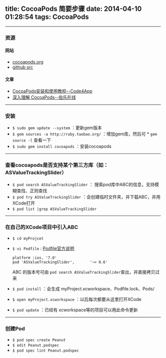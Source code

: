 title: CocoaPods 简要步骤
date: 2014-04-10 01:28:54
tags: CocoaPods
---

---
### 资源
#### 网站
*	[cocoapods.org](http://cocoapods.org)
*	[github src](https://github.com/CocoaPods/CocoaPods)

#### 文章
*	[CocoaPods安装和使用教程--Code4App](http://code4app.com/article/cocoapods-install-usage)
*	[深入理解 CocoaPods--伯乐在线](http://blog.jobbole.com/53365/)

---
### 安装
*	`$ sudo gem update --system` ：更新gem版本  
*	`$ gem sources -a http://ruby.taobao.org/` ：增加gem库，然后可 *	`gem source -l` 查看一下   
*	`$ sudo gem install cocoapods` ：安装cocoapods

---
### 查看cocoapods是否支持某个第三方库（如：ASValueTrackingSlider）
*	`$ pod search ASValueTrackingSlider` ： 搜索pod库中ABC的信息，支持模糊查找、正则查找
*	`$ pod try ASValueTrackingSlider` ：会创建临时文件夹，并下载ABC，并用XCode打开
*	`$ pod list |grep ASValueTrackingSlider` 

---
### 在自己的XCode项目中引入ABC
*	`$ cd myProjcet`
*	`$ vi Podfile`  : [Podfile官方说明](http://guides.cocoapods.org/using/the-podfile.html)

        platform :ios, '7.0'  
	    pod 'ASValueTrackingSlider',       '~> 0.6'   
	ABC 的版本号可由 `pod search ASValueTrackingSlider`查出，并直接拷贝过来
*	`$ pod install`  ：会生成 myProject.xcworkspace、Podfile.lock、Pods/
*	`$ open myProject.xcworkspace` ：以后每次都要从这里打开XCode
*	`$ pod update` ：已经有 xcworkspace等的项目可以用此命令更新

---
### 创建Pod
*	`$ pod spec create Peanut`
*	`$ edit Peanut.podspec`
*	`$ pod spec lint Peanut.podspec`
